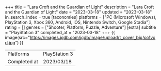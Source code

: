 +++
title = "Lara Croft and the Guardian of Light"
description = "Lara Croft and the Guardian of Light"
date = "2023-03-18"
updated = "2023-03-18"
in_search_index = true
[taxonomies]
platforms = ["PC (Microsoft Windows), PlayStation 3, Xbox 360, Android, iOS, Nintendo Switch, Google Stadia"]
rating = []
genres = ["Shooter, Platform, Puzzle, Adventure"]
[extra]
subtitle = "PlayStation 3"
completed_at = "2023-03-18"
+++
{{ image(src="https://images.igdb.com/igdb/image/upload/t_cover_big/co1vod.jpg") }}

|              |            |
| ------------ | ---------- |
| Platforms    | PlayStation 3 |
| Completed at | 2023/03/18 |

